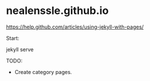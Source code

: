 # nealenssle.github.io
https://help.github.com/articles/using-jekyll-with-pages/

Start:

jekyll serve

TODO:

- Create category pages.
